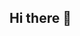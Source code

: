 ## Hi there 👋

<!--
**akshaya-244/akshaya-244** is a ✨ _special_ ✨ repository because its `README.md` (this file) appears on your GitHub profile.

Here are some ideas to get you started:

- 🔭 I'm currently studying Master's of Science in Computer Science at University of Southern California
- 🌱 I’m currently crafting code symphonies in the realm of Full Stack Development from pixel-perfect front-end artistry to rock-solid back-end architectures.
- 👯 I'm looking to collaborate on projects related to full stack development, leveraging my expertise in creating dynamic and robust web applications.
- 📫 How to reach me: mohanaks@usc.edu && https://www.linkedin.com/in/24-akshaya-mohan/
- 😄 Pronouns: She/Her

-->
